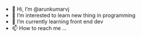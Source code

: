 - 👋 Hi, I’m @arunkumarvj
- 👀 I’m interested to  learn new thing in programming
- 🌱 I’m currently learning front end dev
- 📫 How to reach me ...

<!---
arunkumarvj/arunkumarvj is a ✨ special ✨ repository because its `README.md` (this file) appears on your GitHub profile.
You can click the Preview link to take a look at your changes.


    public function saveDocuments() {
        // Set headers for CORS and JSON response
        header("Access-Control-Allow-Origin: http://localhost:4200");
        header("Access-Control-Allow-Headers: Content-Type");
        header("Access-Control-Allow-Methods: POST, GET, OPTIONS");
        header('Content-Type: application/json');

        // Handle OPTIONS request (preflight)
        if ($_SERVER['REQUEST_METHOD'] === 'OPTIONS') {
            exit; // End the request here for OPTIONS method
        }

        // Get raw POST data
        $json_input = file_get_contents("php://input");

        // If no input data, return error response
        if (empty($json_input)) {
            http_response_code(400);  // Bad Request
            echo json_encode(['status' => 'error', 'message' => 'No input data received']);
            return;
        }

        // Decode the JSON data
        $data = json_decode($json_input, true);

        // Check if the documents data exists
        if (isset($data['documents']) && !empty($data['documents'])) {
            $documents = $data['documents'];

            // Define the path to store the documents on the backend server
            $documents_path = FCPATH . 'documents/Bid_Documents/';
            if (!is_dir($documents_path)) {
                mkdir($documents_path, 0755, true);  // Create directory if it doesn't exist
            }

            // Prepare an array to store document path details
            $document_paths = [];

            // Define the base URL of the frontend server where documents are located
            $base_url = "http://yourfrontendserver.com/";

            // Loop through the documents data and process each document
            foreach ($documents as $document) {
                // Construct the full URL for the document by prepending the base URL
                $document_url = $base_url . $document['DocPathName'];

                // Define the file name and save location
                $document_name = basename($document['DocPathName']);
                $destination_path = $documents_path . $document_name; // Save it with the original name
                
                // Download the document from the constructed URL
                if ($this->downloadFile($document_url, $destination_path)) {
                    // Add the document's new path to the array
                    $document_paths[] = [
                        'BidDocId' => $document['BidDocId'],
                        'DocName' => $document['DocName'],
                        'DocTypeDesc' => $document['DocTypeDesc'],
                        'DocPathName' => 'documents/Bid_Documents/' . $document_name, // New path after saving
                        'CreatedUserId' => $document['CreatedUserId'],
                        'CreatedDate' => $document['CreatedDate']
                    ];
                }
            }

            // Save the document path data in a JSON file
            $json_file_path = FCPATH . 'export/documents.json';
            file_put_contents($json_file_path, json_encode($document_paths, JSON_PRETTY_PRINT));

            // Send a success response
            http_response_code(200);  // OK
            echo json_encode(['status' => 'success', 'message' => 'Documents saved successfully']);
        } else {
            // Send error response if no documents provided
            http_response_code(400);  // Bad Request
            echo json_encode(['status' => 'error', 'message' => 'No documents data provided']);
        }
    }

    // Function to download file from a URL and save it to the server
    private function downloadFile($url, $destination) {
        // Use cURL to fetch the file
        $ch = curl_init();
        $timeout = 5; // Set timeout to 5 seconds
        curl_setopt($ch, CURLOPT_URL, $url);
        curl_setopt($ch, CURLOPT_RETURNTRANSFER, 1);
        curl_setopt($ch, CURLOPT_TIMEOUT, $timeout);
        $data = curl_exec($ch);
        curl_close($ch);

        // If the file is successfully downloaded, save it
        if ($data) {
            file_put_contents($destination, $data);
            return true;
        }

        return false;
    }
--->
